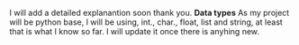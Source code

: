 I will add a detailed explanantion soon thank you. 
**Data types**
As my project will be python base, I will be using, int., char., float, list and string, at least that is what I know so far. I will update it once there is anyhing new. 

